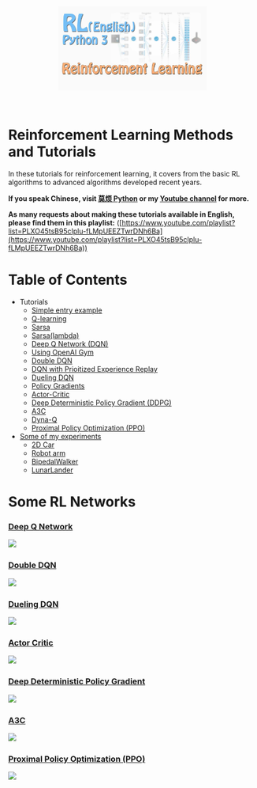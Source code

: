 <p align="center">
    <a href="https://www.youtube.com/watch?v=pieI7rOXELI&list=PLXO45tsB95cIplu-fLMpUEEZTwrDNh6Ba" target="_blank">
    <img width="60%" src="https://github.com/bibofeng/Reinforcement_Learning_TF/blob/master/RL_cover.jpg" style="max-width:100%;">
    </a>
</p>


<br>

# Reinforcement Learning Methods and Tutorials

In these tutorials for reinforcement learning, it covers from the basic RL algorithms to advanced algorithms developed recent years.

**If you speak Chinese, visit [莫烦 Python](https://morvanzhou.github.io/tutorials/) or my [Youtube channel](https://www.youtube.com/channel/UCdyjiB5H8Pu7aDTNVXTTpcg) for more.**

**As many requests about making these tutorials available in English, please find them in this playlist:** ([https://www.youtube.com/playlist?list=PLXO45tsB95cIplu-fLMpUEEZTwrDNh6Ba](https://www.youtube.com/playlist?list=PLXO45tsB95cIplu-fLMpUEEZTwrDNh6Ba))

# Table of Contents

* Tutorials
    * [Simple entry example](https://github.com/bibofeng/Reinforcement_Learning_TF/tree/master/contents/1_command_line_reinforcement_learning)
    * [Q-learning](https://github.com/bibofeng/Reinforcement_Learning_TF/tree/master/contents/2_Q_Learning_maze)
    * [Sarsa](https://github.com/bibofeng/Reinforcement_Learning_TF/tree/master/contents/3_Sarsa_maze)
    * [Sarsa(lambda)](https://github.com/bibofeng/Reinforcement_Learning_TF/tree/master/contents/4_Sarsa_lambda_maze)
    * [Deep Q Network (DQN)](https://github.com/bibofeng/Reinforcement_Learning_TF/tree/master/contents/5_Deep_Q_Network)
    * [Using OpenAI Gym](https://github.com/bibofeng/Reinforcement_Learning_TF/tree/master/contents/6_OpenAI_gym)
    * [Double DQN](https://github.com/bibofeng/Reinforcement_Learning_TF/tree/master/contents/5.1_Double_DQN)
    * [DQN with Prioitized Experience Replay](https://github.com/bibofeng/Reinforcement_Learning_TF/tree/master/contents/5.2_Prioritized_Replay_DQN)
    * [Dueling DQN](https://github.com/bibofeng/Reinforcement_Learning_TF/tree/master/contents/5.3_Dueling_DQN)
    * [Policy Gradients](https://github.com/bibofeng/Reinforcement_Learning_TF/tree/master/contents/7_Policy_gradient_softmax)
    * [Actor-Critic](https://github.com/bibofeng/Reinforcement_Learning_TF/tree/master/contents/8_Actor_Critic_Advantage)
    * [Deep Deterministic Policy Gradient (DDPG)](https://github.com/bibofeng/Reinforcement_Learning_TF/tree/master/contents/9_Deep_Deterministic_Policy_Gradient_DDPG)
    * [A3C](https://github.com/bibofeng/Reinforcement_Learning_TF/tree/master/contents/10_A3C)
    * [Dyna-Q](https://github.com/bibofeng/Reinforcement_Learning_TF/tree/master/contents/11_Dyna_Q)
    * [Proximal Policy Optimization (PPO)](https://github.com/bibofeng/Reinforcement_Learning_TF/tree/master/contents/12_Proximal_Policy_Optimization)
* [Some of my experiments](https://github.com/bibofeng/Reinforcement_Learning_TF/tree/master/experiments)
    * [2D Car](https://github.com/bibofeng/Reinforcement_Learning_TF/tree/master/experiments/2D_car)
    * [Robot arm](https://github.com/bibofeng/Reinforcement_Learning_TF/tree/master/experiments/Robot_arm)
    * [BipedalWalker](https://github.com/bibofeng/Reinforcement_Learning_TF/tree/master/experiments/Solve_BipedalWalker)
    * [LunarLander](https://github.com/bibofeng/Reinforcement_Learning_TF/tree/master/experiments/Solve_LunarLander)

# Some RL Networks
### [Deep Q Network](https://github.com/bibofeng/Reinforcement_Learning_TF/tree/master/contents/5_Deep_Q_Network)

<a href="https://github.com/bibofeng/Reinforcement_Learning_TF/tree/master/contents/5_Deep_Q_Network">
    <img class="course-image" src="https://morvanzhou.github.io/static/results/reinforcement-learning/4-3-2.png">
</a>

### [Double DQN](https://github.com/bibofeng/Reinforcement_Learning_TF/tree/master/contents/5.1_Double_DQN)

<a href="https://github.com/bibofeng/Reinforcement_Learning_TF/tree/master/contents/5.1_Double_DQN">
    <img class="course-image" src="https://morvanzhou.github.io/static/results/reinforcement-learning/4-5-3.png">
</a>

### [Dueling DQN](https://github.com/bibofeng/Reinforcement_Learning_TF/tree/master/contents/5.3_Dueling_DQN)

<a href="https://github.com/bibofeng/Reinforcement_Learning_TF/tree/master/contents/5.3_Dueling_DQN">
    <img class="course-image" src="https://morvanzhou.github.io/static/results/reinforcement-learning/4-7-4.png">
</a>

### [Actor Critic](https://github.com/bibofeng/Reinforcement_Learning_TF/tree/master/contents/8_Actor_Critic_Advantage)

<a href="https://github.com/bibofeng/Reinforcement_Learning_TF/tree/master/contents/8_Actor_Critic_Advantage">
    <img class="course-image" src="https://morvanzhou.github.io/static/results/reinforcement-learning/6-1-1.png">
</a>

### [Deep Deterministic Policy Gradient](https://github.com/bibofeng/Reinforcement_Learning_TF/tree/master/contents/9_Deep_Deterministic_Policy_Gradient_DDPG)

<a href="https://github.com/bibofeng/Reinforcement_Learning_TF/tree/master/contents/9_Deep_Deterministic_Policy_Gradient_DDPG">
    <img class="course-image" src="https://morvanzhou.github.io/static/results/reinforcement-learning/6-2-2.png">
</a>

### [A3C](https://github.com/bibofeng/Reinforcement_Learning_TF/tree/master/contents/10_A3C)

<a href="https://github.com/bibofeng/Reinforcement_Learning_TF/tree/master/contents/10_A3C">
    <img class="course-image" src="https://morvanzhou.github.io/static/results/reinforcement-learning/6-3-2.png">
</a>

### [Proximal Policy Optimization (PPO)](https://github.com/bibofeng/Reinforcement_Learning_TF/tree/master/contents/12_Proximal_Policy_Optimization)

<a href="https://github.com/bibofeng/Reinforcement_Learning_TF/tree/master/contents/12_Proximal_Policy_Optimization">
    <img class="course-image" src="https://morvanzhou.github.io/static/results/reinforcement-learning/6-4-3.png">
</a>


